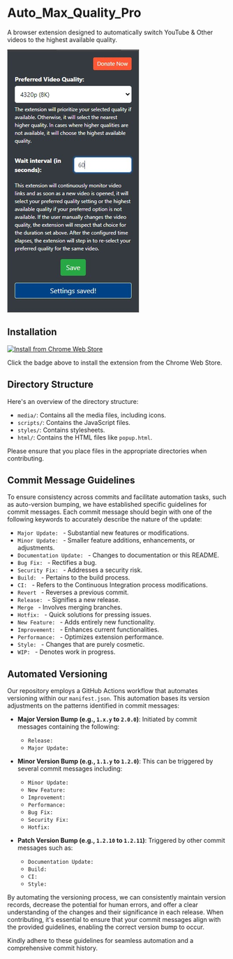 # Auto_Max_Quality_Pro

A browser extension designed to automatically switch YouTube & Other videos to the highest available quality.

![Screenshot 1](./extras/Screenshot_1.jpg)

## Installation

[![Install from Chrome Web Store](https://storage.googleapis.com/web-dev-uploads/image/WlD8wC6g8khYWPJUsQceQkhXSlv1/UV4C4ybeBTsZt43U4xis.png)](https://chrome.google.com/webstore/detail/youtube-max-quality-switc/habbodnofieogkocjdbdfabafpjgjbpb)

Click the badge above to install the extension from the Chrome Web Store.

## Directory Structure

Here's an overview of the directory structure:

- `media/`: Contains all the media files, including icons.
- `scripts/`: Contains the JavaScript files.
- `styles/`: Contains stylesheets.
- `html/`: Contains the HTML files like `popup.html`.

Please ensure that you place files in the appropriate directories when contributing.

## Commit Message Guidelines

To ensure consistency across commits and facilitate automation tasks, such as auto-version bumping, we have established
specific guidelines for commit messages. Each commit message should begin with one of the following keywords to
accurately describe the nature of the update:

- `Major Update: ` - Substantial new features or modifications.
- `Minor Update: ` - Smaller feature additions, enhancements, or adjustments.
- `Documentation Update: ` - Changes to documentation or this README.
- `Bug Fix: ` - Rectifies a bug.
- `Security Fix: ` - Addresses a security risk.
- `Build: ` - Pertains to the build process.
- `CI: ` - Refers to the Continuous Integration process modifications.
- `Revert ` - Reverses a previous commit.
- `Release: ` - Signifies a new release.
- `Merge ` - Involves merging branches.
- `Hotfix: ` - Quick solutions for pressing issues.
- `New Feature: ` - Adds entirely new functionality.
- `Improvement: ` - Enhances current functionalities.
- `Performance: ` - Optimizes extension performance.
- `Style: ` - Changes that are purely cosmetic.
- `WIP: ` - Denotes work in progress.

## Automated Versioning

Our repository employs a GitHub Actions workflow that automates versioning within our `manifest.json`. This automation
bases its version adjustments on the patterns identified in commit messages:

- **Major Version Bump (e.g., `1.x.y` to `2.0.0`)**:
  Initiated by commit messages containing the following:
    - `Release: `
    - `Major Update: `

- **Minor Version Bump (e.g., `1.1.y` to `1.2.0`)**:
  This can be triggered by several commit messages including:
    - `Minor Update: `
    - `New Feature: `
    - `Improvement: `
    - `Performance: `
    - `Bug Fix: `
    - `Security Fix: `
    - `Hotfix: `

- **Patch Version Bump (e.g., `1.2.10` to `1.2.11`)**:
  Triggered by other commit messages such as:
    - `Documentation Update: `
    - `Build: `
    - `CI: `
    - `Style: `

By automating the versioning process, we can consistently maintain version records, decrease the potential for human
errors, and offer a clear understanding of the changes and their significance in each release. When contributing, it's
essential to ensure that your commit messages align with the provided guidelines, enabling the correct version bump to
occur.

Kindly adhere to these guidelines for seamless automation and a comprehensive commit history.